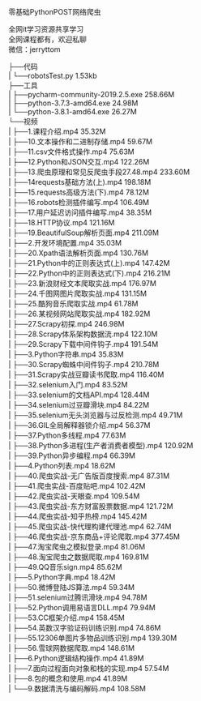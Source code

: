 零基础PythonPOST网络爬虫

全网it学习资源共享学习<br>全网课程都有，欢迎私聊<br>微信：jerryttom<br>

├──代码<br> | └──robotsTest.py 1.53kb<br> ├──工具<br> | ├──pycharm-community-2019.2.5.exe 258.66M<br> | ├──python-3.7.3-amd64.exe 24.98M<br> | └──python-3.8.1-amd64.exe 26.27M<br> └──视频<br> | ├──1.课程介绍.mp4 35.32M<br> | ├──10.文本操作和二进制存储.mp4 59.67M<br> | ├──11.csv文件格式操作.mp4 75.63M<br> | ├──12.Python和JSON交互.mp4 122.26M<br> | ├──13.爬虫原理和常见反爬虫手段27.48.mp4 233.60M<br> | ├──14requests基础方法(上).mp4 198.18M<br> | ├──15.requests高级方法(下).mp4 78.12M<br> | ├──16.robots检测插件编写.mp4 106.49M<br> | ├──17.用户延迟访问插件编写.mp4 38.35M<br> | ├──18.HTTP协议.mp4 121.16M<br> | ├──19.BeautifulSoup解析页面.mp4 211.09M<br> | ├──2.开发环境配置.mp4 35.03M<br> | ├──20.Xpath语法解析页面.mp4 130.76M<br> | ├──21.Python中的正则表达式(上).mp4 147.42M<br> | ├──22.Python中的正则表达式(下).mp4 216.21M<br> | ├──23.新浪财经文本爬取实战.mp4 176.97M<br> | ├──24.千图网图片爬取实战.mp4 131.15M<br> | ├──25.酷狗音乐爬取实战.mp4 61.78M<br> | ├──26.某视频网站爬取实战.mp4 182.92M<br> | ├──27.Scrapy初探.mp4 246.98M<br> | ├──28.Scrapy体系架构数据流.mp4 122.10M<br> | ├──29.Scrapy下载中间件钩子.mp4 191.54M<br> | ├──3.Python字符串.mp4 35.83M<br> | ├──30.Scrapy蜘蛛中间件钩子.mp4 210.78M<br> | ├──31.Scrapy实战豆瓣读书爬取.mp4 116.40M<br> | ├──32.selenium入门.mp4 83.52M<br> | ├──33.selenium的文档API.mp4 128.44M<br> | ├──34.selenium过豆瓣滑块.mp4 84.22M<br> | ├──35.selenium无头浏览器与过反检测.mp4 49.71M<br> | ├──36.GIL全局解释器锁介绍.mp4 56.37M<br> | ├──37.Python多线程.mp4 77.63M<br> | ├──38.Python多进程(生产者消费者模型).mp4 120.92M<br> | ├──39.Python异步编程.mp4 66.39M<br> | ├──4.Python列表.mp4 18.62M<br> | ├──40.爬虫实战-无广告版百度搜索.mp4 87.31M<br> | ├──41.爬虫实战-百度贴吧.mp4 102.42M<br> | ├──42.爬虫实战-天眼查.mp4 109.54M<br> | ├──43.爬虫实战-东方财富股票数据.mp4 121.72M<br> | ├──44.爬虫实战-知乎热榜.mp4 145.42M<br> | ├──45.爬虫实战-快代理构建代理池.mp4 62.74M<br> | ├──46.爬虫实战-京东商品+评论爬取.mp4 377.45M<br> | ├──47.淘宝爬虫之模拟登录.mp4 81.06M<br> | ├──48.淘宝爬虫之数据爬取.mp4 169.81M<br> | ├──49.QQ音乐sign.mp4 85.62M<br> | ├──5.Python字典.mp4 18.42M<br> | ├──50.微博登陆JS算法.mp4 59.34M<br> | ├──51.selenium过腾讯滑块.mp4 94.78M<br> | ├──52.Python调用易语言DLL.mp4 79.94M<br> | ├──53.CC框架介绍.mp4 158.45M<br> | ├──54.英数汉字验证码训练识别.mp4 74.86M<br> | ├──55.12306单图片多物品训练识别.mp4 139.30M<br> | ├──56.雪球网数据爬取.mp4 148.61M<br> | ├──6.Python逻辑结构操作.mp4 41.89M<br> | ├──7.面向过程面向对象和栈的实现.mp4 57.54M<br> | ├──8.包的概念和使用.mp4 41.89M<br> | └──9.数据清洗与编码解码.mp4 108.58M